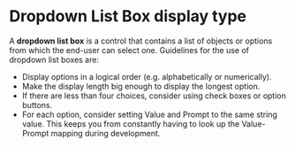 # Dropdown List Box display type

A **dropdown list box** is a control that contains a list of objects or options from which the end-user can select one.
Guidelines for the use of dropdown list boxes are:

- Display options in a logical order (e.g. alphabetically or numerically).
- Make the display length big enough to display the longest option.
- If there are less than four choices, consider using check boxes or option buttons.
- For each option, consider setting Value and Prompt to the same string value. This keeps you from constantly having to look up the Value-Prompt mapping during development.